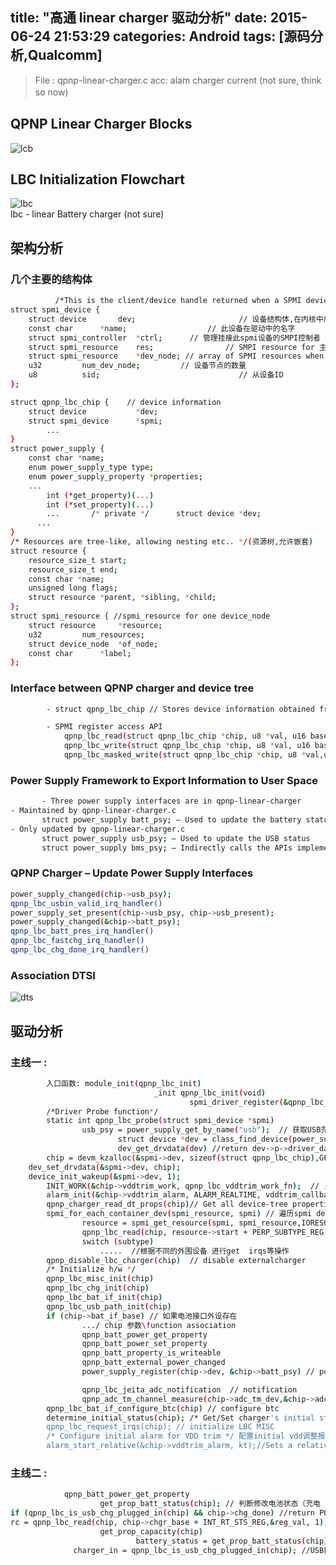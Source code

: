 title: "高通 linear charger 驱动分析"
date: 2015-06-24 21:53:29
categories: Android
tags: [源码分析,Qualcomm]
---
> File :  qpnp-linear-charger.c
acc: alam charger current (not sure, think so now)　
 

## QPNP Linear Charger Blocks
![lcb](https://github.com/huaqianlee/blog-file/https://github.com/huaqianlee/blog-file/https://github.com/huaqianlee/blog-file/image/android/qcom/linearcharger1.jpg)        

<!--more-->
## LBC Initialization Flowchart
![lbc](https://github.com/huaqianlee/blog-file/https://github.com/huaqianlee/blog-file/https://github.com/huaqianlee/blog-file/image/android/qcom/linearcharger2.jpg)  
lbc - linear Battery charger  (not sure)

## 架构分析
### 几个主要的结构体
```bash
          /*This is the client/device handle returned when a SPMI device  is registered with a controller. */
struct spmi_device {
	struct device		dev;                       // 设备结构体,在内核中用来描述每一个结构体
	const char		*name;                  // 此设备在驱动中的名字
	struct spmi_controller	*ctrl;      // 管理挂接此spmi设备的SMPI控制者
	struct spmi_resource	res;                // SMPI resource for 主节点
	struct spmi_resource	*dev_node; // array of SPMI resources when used with spmi-dev-container
	u32			num_dev_node;         // 设备节点的数量
	u8			sid;                               // 从设备ID
};

struct qpnp_lbc_chip {    // device information
	struct device			*dev;
	struct spmi_device		*spmi;
        ...
}
struct power_supply {
	const char *name;
	enum power_supply_type type;
	enum power_supply_property *properties;
	...
        int (*get_property)(...)
        int (*set_property)(...)
        ...       /* private */      struct device *dev;
      ...
}
/* Resources are tree-like, allowing nesting etc.. */(资源树,允许嵌套)
struct resource {
	resource_size_t start;
	resource_size_t end;
	const char *name;
	unsigned long flags;
	struct resource *parent, *sibling, *child;
};
struct spmi_resource { //spmi_resource for one device_node
	struct resource		*resource;
	u32			num_resources;
	struct device_node	*of_node;
	const char		*label;
};
```
### Interface between QPNP charger and device tree
```bash
        - struct qpnp_lbc_chip // Stores device information obtained from the device tree 

        - ​SPMI register access API
            qpnp_lbc_read(struct qpnp_lbc_chip *chip, u8 *val, u16 base, int count);
            qpnp_lbc_write(struct qpnp_lbc_chip *chip, u8 *val, u16 base, int count);
            qpnp_lbc_masked_write(struct qpnp_lbc_chip *chip, u8 *val,u16 base, int count);
```            
### Power Supply Framework to Export Information to User Space
```bash
       - Three power supply interfaces are in qpnp-linear-charger
- Maintained by qpnp-linear-charger.c
       struct power_supply batt_psy; – Used to update the battery status
- Only updated by qpnp-linear-charger.c
       struct power_supply usb_psy; – Used to update the USB status
       struct power_supply bms_psy; – Indirectly calls the APIs implemented in qpnp-vm-bms.c
```       
### QPNP Charger – Update Power Supply Interfaces
```bash
power_supply_changed(chip->usb_psy);
qpnp_lbc_usbin_valid_irq_handler()
power_supply_set_present(chip->usb_psy, chip->usb_present);
power_supply_changed(&chip->batt_psy);
qpnp_lbc_batt_pres_irq_handler()
qpnp_lbc_fastchg_irq_handler()
qpnp_lbc_chg_done_irq_handler()
```
### Association DTSI 
![dts](https://github.com/huaqianlee/blog-file/https://github.com/huaqianlee/blog-file/https://github.com/huaqianlee/blog-file/image/android/qcom/linearcharger3.jpg)      
## 驱动分析
### 主线一 : 
```bash
        入口函数: module_init(qpnp_lbc_init)
                                _init qpnp_lbc_init(void)
                                        spmi_driver_register(&qpnp_lbc_driver); // 注册spmi 驱动
        /*Driver Probe function*/
        static int qpnp_lbc_probe(struct spmi_device *spmi)
                usb_psy = power_supply_get_by_name("usb");  // 获取USB充电支持 struct power_supply *usb_psy;
                        struct device *dev = class_find_device(power_supply_class, NULL, name,power_supply_match_device_by_name);
                        dev_get_drvdata(dev) //return dev->p->driver_data
        chip = devm_kzalloc(&spmi->dev, sizeof(struct qpnp_lbc_chip),GFP_KERNEL);//分配空间给struct qpnp_lbc_chip *chip;
	dev_set_drvdata(&spmi->dev, chip);
	device_init_wakeup(&spmi->dev, 1);
        INIT_WORK(&chip->vddtrim_work, qpnp_lbc_vddtrim_work_fn);  // 关联vdd调整function
        alarm_init(&chip->vddtrim_alarm, ALARM_REALTIME, vddtrim_callback) // Initialize an alarm structure
        qpnp_charger_read_dt_props(chip)// Get all device-tree properties
        spmi_for_each_container_dev(spmi_resource, spmi) // 遍历spmi dev
                resource = spmi_get_resource(spmi, spmi_resource,IORESOURCE_MEM, 0); // get a resource for a device
                qpnp_lbc_read(chip, resource->start + PERP_SUBTYPE_REG,&subtype, 1);  // Peripheral subtype read 读取外围子设备
                switch (subtype)
                    .....  //根据不同的外围设备 进行get  irqs等操作
        qpnp_disable_lbc_charger(chip)  // disable externalcharger
        /* Initialize h/w */
        qpnp_lbc_misc_init(chip)
        qpnp_lbc_chg_init(chip)
        qpnp_lbc_bat_if_init(chip)
        qpnp_lbc_usb_path_init(chip)
        if (chip->bat_if_base) // 如果电池接口外设存在
                .../ chip 参数\function association
                qpnp_batt_power_get_property
                qpnp_batt_power_set_property
                qpnp_batt_property_is_writeable
                qpnp_batt_external_power_changed
                power_supply_register(chip->dev, &chip->batt_psy) // power Supply device register

                qpnp_lbc_jeita_adc_notification  // notification
                qpnp_adc_tm_channel_measure(chip->adc_tm_dev,&chip->adc_param); // request ADC
        qpnp_lbc_bat_if_configure_btc(chip) // configure btc        
        determine_initial_status(chip); /* Get/Set charger's initial status */
        qpnp_lbc_request_irqs(chip); // initialize LBC MISC
        /* Configure initial alarm for VDD trim */ 配置initial vdd调整报警
        alarm_start_relative(&chip->vddtrim_alarm, kt);//Sets a relative alarm to fire
```        
### 主线二 : 
```bash
            qpnp_batt_power_get_property
                    get_prop_batt_status(chip); // 判断修改电池状态（充电 完成 等）
if (qpnp_lbc_is_usb_chg_plugged_in(chip) && chip->chg_done) //return POWER_SUPPLY_STATUS_FULL;
rc = qpnp_lbc_read(chip, chip->chgr_base + INT_RT_STS_REG,&reg_val, 1);
                    get_prop_capacity(chip)
                            battery_status = get_prop_batt_status(chip);   // 判断修改电池状态（充电 完成 等）
		      charger_in = qpnp_lbc_is_usb_chg_plugged_in(chip); //USB插入               
```


